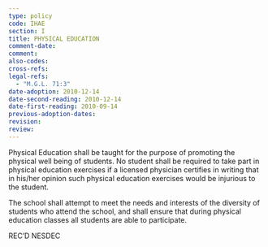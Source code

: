 ```yaml
---
type: policy
code: IHAE
section: I
title: PHYSICAL EDUCATION
comment-date:
comment:
also-codes:
cross-refs:
legal-refs:
  - "M.G.L. 71:3"
date-adoption: 2010-12-14
date-second-reading: 2010-12-14
date-first-reading: 2010-09-14
previous-adoption-dates:
revision: 
review: 
---
```


Physical Education shall be taught for the purpose of promoting the physical well being of students.  No student shall be required to take part in physical education exercises if a licensed physician certifies in writing that in his/her opinion such physical education exercises would be injurious to the student.

The school shall attempt to meet the needs and interests of the diversity of students who attend the school, and shall ensure that during physical education classes all students are able to participate.

REC’D NESDEC

